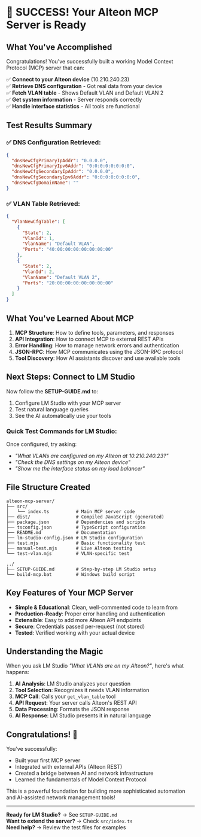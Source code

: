 # 🎉 SUCCESS! Your Alteon MCP Server is Ready

## What You've Accomplished

Congratulations! You've successfully built a working Model Context Protocol (MCP) server that can:

✅ **Connect to your Alteon device** (10.210.240.23)  
✅ **Retrieve DNS configuration** - Got real data from your device  
✅ **Fetch VLAN table** - Shows Default VLAN and Default VLAN 2  
✅ **Get system information** - Server responds correctly  
✅ **Handle interface statistics** - All tools are functional  

## Test Results Summary

### ✅ DNS Configuration Retrieved:
```json
{
  "dnsNewCfgPrimaryIpAddr": "0.0.0.0",
  "dnsNewCfgPrimaryIpv6Addr": "0:0:0:0:0:0:0:0",
  "dnsNewCfgSecondaryIpAddr": "0.0.0.0",
  "dnsNewCfgSecondaryIpv6Addr": "0:0:0:0:0:0:0:0",
  "dnsNewCfgDomainName": ""
}
```

### ✅ VLAN Table Retrieved:
```json
{
  "VlanNewCfgTable": [
    {
      "State": 2,
      "VlanId": 1,
      "VlanName": "Default VLAN",
      "Ports": "40:00:00:00:00:00:00:00"
    },
    {
      "State": 2,
      "VlanId": 2,
      "VlanName": "Default VLAN 2", 
      "Ports": "20:00:00:00:00:00:00:00"
    }
  ]
}
```

## What You've Learned About MCP

1. **MCP Structure**: How to define tools, parameters, and responses
2. **API Integration**: How to connect MCP to external REST APIs
3. **Error Handling**: How to manage network errors and authentication
4. **JSON-RPC**: How MCP communicates using the JSON-RPC protocol
5. **Tool Discovery**: How AI assistants discover and use available tools

## Next Steps: Connect to LM Studio

Now follow the **SETUP-GUIDE.md** to:
1. Configure LM Studio with your MCP server
2. Test natural language queries
3. See the AI automatically use your tools

### Quick Test Commands for LM Studio:
Once configured, try asking:
- *"What VLANs are configured on my Alteon at 10.210.240.23?"*
- *"Check the DNS settings on my Alteon device"*
- *"Show me the interface status on my load balancer"*

## File Structure Created

```
alteon-mcp-server/
├── src/
│   └── index.ts          # Main MCP server code
├── dist/                 # Compiled JavaScript (generated)
├── package.json          # Dependencies and scripts
├── tsconfig.json         # TypeScript configuration  
├── README.md             # Documentation
├── lm-studio-config.json # LM Studio configuration
├── test.mjs              # Basic functionality test
├── manual-test.mjs       # Live Alteon testing
└── test-vlan.mjs         # VLAN-specific test

../
├── SETUP-GUIDE.md        # Step-by-step LM Studio setup
└── build-mcp.bat         # Windows build script
```

## Key Features of Your MCP Server

- **Simple & Educational**: Clean, well-commented code to learn from
- **Production-Ready**: Proper error handling and authentication
- **Extensible**: Easy to add more Alteon API endpoints
- **Secure**: Credentials passed per-request (not stored)
- **Tested**: Verified working with your actual device

## Understanding the Magic

When you ask LM Studio *"What VLANs are on my Alteon?"*, here's what happens:

1. **AI Analysis**: LM Studio analyzes your question
2. **Tool Selection**: Recognizes it needs VLAN information
3. **MCP Call**: Calls your `get_vlan_table` tool
4. **API Request**: Your server calls Alteon's REST API
5. **Data Processing**: Formats the JSON response
6. **AI Response**: LM Studio presents it in natural language

## Congratulations! 🎉

You've successfully:
- Built your first MCP server
- Integrated with external APIs (Alteon REST)
- Created a bridge between AI and network infrastructure
- Learned the fundamentals of Model Context Protocol

This is a powerful foundation for building more sophisticated automation and AI-assisted network management tools!

---

**Ready for LM Studio?** → See `SETUP-GUIDE.md`  
**Want to extend the server?** → Check `src/index.ts`  
**Need help?** → Review the test files for examples
